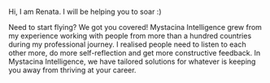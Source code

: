 Hi, I am Renata. I will be helping you to soar :)

Need to start flying? We got you covered! Mystacina Intelligence grew from my experience working with people from more than a hundred countries during my professional journey. I realised people need to listen to each other more, do more self-reflection and get more constructive feedback. In Mystacina Intelligence, we have tailored solutions for whatever is keeping you away from thriving at your career. 
